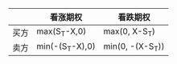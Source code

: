 |      | 看涨期权 | 看跌期权 |
| ---- | -------- | -------- |
| 买方 |    max(S<sub>T</sub>-X,0)      |   max(0, X-S<sub>T</sub>)       |
| 卖方 |  min(-(S<sub>T</sub>-X),0)        | min(0, -(X-S<sub>T</sub>))         |
